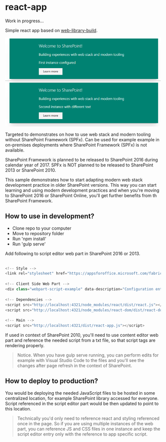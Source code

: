 # react-app
Work in progress...

Simple react app based on [web-library-build](https://github.com/Microsoft/web-library-build).

![UI rendering of the sample](./assets/screenshot.png)

Targeted to demonstrates on how to use web stack and modern tooling without SharePoint Framework (SPFx). Can be used for example example in on-premises deployments where SharePoint Framework (SPFx) is not available.

SharePoint Framework is planned to be released to SharePoint 2016 during calendar year of 2017. SPFx is NOT planned to be released to SharePoint 2013 or SharePoint 2010.

This sample demonstrates how to start adapting modern web stack development practice in older SharePoint versions. This way you can start learning and using modern development practices and when you're moving to SharePoint 2016 or SharePoint Online, you'll get further benefits from th SharePoint Framework.

## How to use in development?

- Clone repo to your computer
- Move to repository folder
- Run 'npm install'
- Run 'gulp serve'

Add following to script editor web part in SharePoint 2016 or 2013.

```javascript

<!-- Style -->
<link rel="stylesheet" href="https://appsforoffice.microsoft.com/fabric/fabric-core/4.0.0/fabric.min.css">
 
<!-- Client Side Web Part -->
<div class="webpart-script-example" data-description="Configuration entry for instance"></div>
 
<!-- Dependencies -->
<script src="http://localhost:4321/node_modules/react/dist/react.js"></script>
<script src="http://localhost:4321/node_modules/react-dom/dist/react-dom.js"></script>
 
<!-- Main -->
<script src="http://localhost:4321/dist/react-app.js"></script>

```

If used in context of SharePoint 2010, you'll need to use content editor web part and reference the needed script from a txt file, so that script tags are rendering properly.

> Notice. When you have gulp serve running, you can perform edits for example with Visual Studio Code to the files and you'll see the changes after page refresh in the context of SharePoint.

## How to deploy to production?
You would be deploying the needed JavaScript files to be hosted in some centralized location, for example SharePoint library accessed for everyone. Script referenced in the script editor part would be then updated to point to this location.

> Technically you'd only need to reference react and styling referenced once in the page. So if you are using multiple instances of the web part, you can reference JS and CSS files in one instance and keep the script editor entry only with the reference to app specific script.